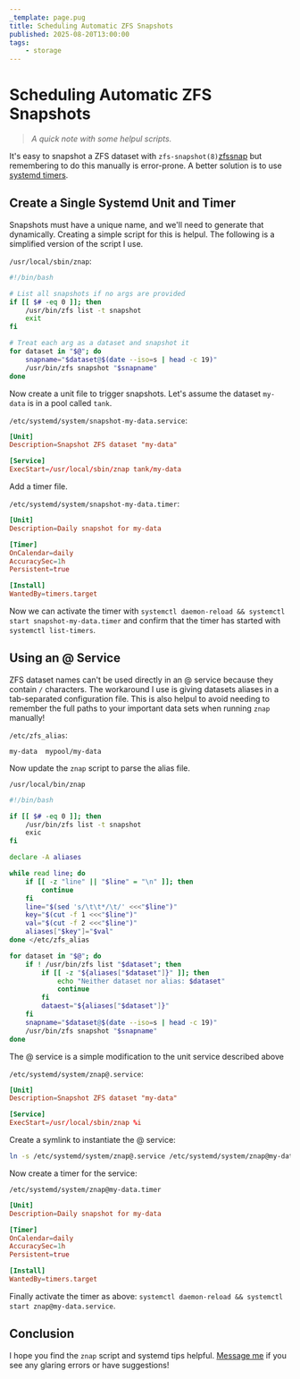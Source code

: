 ```yaml
---
_template: page.pug
title: Scheduling Automatic ZFS Snapshots
published: 2025-08-20T13:00:00
tags:
    - storage
---
```


# Scheduling Automatic ZFS Snapshots

> _A quick note with some helpul scripts._

It's easy to snapshot a ZFS dataset with `zfs-snapshot(8)`[zfssnap] but
remembering to do this manually is error-prone. A better solution is to use
[systemd timers](https://wiki.archlinux.org/title/Systemd/Timers).

[zfssnap]:
    https://openzfs.github.io/openzfs-docs/man/master/8/zfs-snapshot.8.html

## Create a Single Systemd Unit and Timer

Snapshots must have a unique name, and we'll need to generate that dynamically.
Creating a simple script for this is helpul. The following is a simplified
version of the script I use.

`/usr/local/sbin/znap`:

```bash
#!/bin/bash

# List all snapshots if no args are provided
if [[ $# -eq 0 ]]; then
    /usr/bin/zfs list -t snapshot
    exit
fi

# Treat each arg as a dataset and snapshot it
for dataset in "$@"; do
    snapname="$dataset@$(date --iso=s | head -c 19)"
    /usr/bin/zfs snapshot "$snapname"
done
```

Now create a unit file to trigger snapshots. Let's assume the dataset `my-data`
is in a pool called `tank`.

`/etc/systemd/system/snapshot-my-data.service`:

```conf
[Unit]
Description=Snapshot ZFS dataset "my-data"

[Service]
ExecStart=/usr/local/sbin/znap tank/my-data
```

Add a timer file.

`/etc/systemd/system/snapshot-my-data.timer`:

```conf
[Unit]
Description=Daily snapshot for my-data

[Timer]
OnCalendar=daily
AccuracySec=1h
Persistent=true

[Install]
WantedBy=timers.target
```

Now we can activate the timer with
`systemctl daemon-reload && systemctl start snapshot-my-data.timer` and confirm
that the timer has started with `systemctl list-timers`.

## Using an @ Service

ZFS dataset names can't be used directly in an @ service because they contain
`/` characters. The workaround I use is giving datasets aliases in a
tab-separated configuration file. This is also helpul to avoid needing to
remember the full paths to your important data sets when running `znap`
manually!

`/etc/zfs_alias`:

```
my-data  mypool/my-data
```

Now update the `znap` script to parse the alias file.

`/usr/local/bin/znap`

```bash
#!/bin/bash

if [[ $# -eq 0 ]]; then
    /usr/bin/zfs list -t snapshot
    exic
fi

declare -A aliases

while read line; do
    if [[ -z "line" || "$line" = "\n" ]]; then
        continue
    fi
    line="$(sed 's/\t\t*/\t/' <<<"$line")"
    key="$(cut -f 1 <<<"$line")"
    val="$(cut -f 2 <<<"$line")"
    aliases["$key"]="$val"
done </etc/zfs_alias

for dataset in "$@"; do
    if ! /usr/bin/zfs list "$dataset"; then
        if [[ -z "${aliases["$dataset"]}" ]]; then
            echo "Neither dataset nor alias: $dataset"
            continue
        fi
        dataest="${aliases["$dataset"]}"
    fi
    snapname="$dataset@$(date --iso=s | head -c 19)"
    /usr/bin/zfs snapshot "$snapname"
done
```

The @ service is a simple modification to the unit service described above

`/etc/systemd/system/znap@.service`:

```conf
[Unit]
Description=Snapshot ZFS dataset "my-data"

[Service]
ExecStart=/usr/local/sbin/znap %i
```

Create a symlink to instantiate the @ service:

```sh
ln -s /etc/systemd/system/znap@.service /etc/systemd/system/znap@my-data.service
```

Now create a timer for the service:

`/etc/systemd/system/znap@my-data.timer`

```conf
[Unit]
Description=Daily snapshot for my-data

[Timer]
OnCalendar=daily
AccuracySec=1h
Persistent=true

[Install]
WantedBy=timers.target
```

Finally activate the timer as above:
`systemctl daemon-reload && systemctl start znap@my-data.service`.

## Conclusion

I hope you find the `znap` script and systemd tips helpful. [Message me](/) if
you see any glaring errors or have suggestions!
